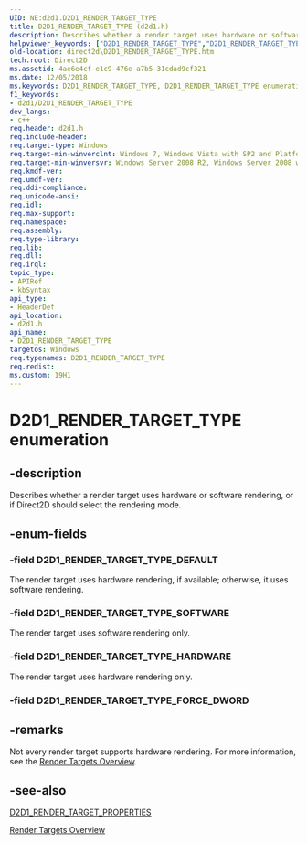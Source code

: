 ```yaml
---
UID: NE:d2d1.D2D1_RENDER_TARGET_TYPE
title: D2D1_RENDER_TARGET_TYPE (d2d1.h)
description: Describes whether a render target uses hardware or software rendering, or if Direct2D should select the rendering mode.helpviewer_keywords: ["D2D1_RENDER_TARGET_TYPE","D2D1_RENDER_TARGET_TYPE enumeration [Direct2D]","D2D1_RENDER_TARGET_TYPE_DEFAULT","D2D1_RENDER_TARGET_TYPE_HARDWARE","D2D1_RENDER_TARGET_TYPE_SOFTWARE","d2d1/D2D1_RENDER_TARGET_TYPE","d2d1/D2D1_RENDER_TARGET_TYPE_DEFAULT","d2d1/D2D1_RENDER_TARGET_TYPE_HARDWARE","d2d1/D2D1_RENDER_TARGET_TYPE_SOFTWARE","direct2d.D2D1_RENDER_TARGET_TYPE"]
old-location: direct2d\D2D1_RENDER_TARGET_TYPE.htm
tech.root: Direct2D
ms.assetid: 4ae6e4cf-e1c9-476e-a7b5-31cdad9cf321
ms.date: 12/05/2018
ms.keywords: D2D1_RENDER_TARGET_TYPE, D2D1_RENDER_TARGET_TYPE enumeration [Direct2D], D2D1_RENDER_TARGET_TYPE_DEFAULT, D2D1_RENDER_TARGET_TYPE_HARDWARE, D2D1_RENDER_TARGET_TYPE_SOFTWARE, d2d1/D2D1_RENDER_TARGET_TYPE, d2d1/D2D1_RENDER_TARGET_TYPE_DEFAULT, d2d1/D2D1_RENDER_TARGET_TYPE_HARDWARE, d2d1/D2D1_RENDER_TARGET_TYPE_SOFTWARE, direct2d.D2D1_RENDER_TARGET_TYPE
f1_keywords:
- d2d1/D2D1_RENDER_TARGET_TYPE
dev_langs:
- c++
req.header: d2d1.h
req.include-header: 
req.target-type: Windows
req.target-min-winverclnt: Windows 7, Windows Vista with SP2 and Platform Update for Windows Vista [desktop apps \| UWP apps]
req.target-min-winversvr: Windows Server 2008 R2, Windows Server 2008 with SP2 and Platform Update for Windows Server 2008 [desktop apps \| UWP apps]
req.kmdf-ver: 
req.umdf-ver: 
req.ddi-compliance: 
req.unicode-ansi: 
req.idl: 
req.max-support: 
req.namespace: 
req.assembly: 
req.type-library: 
req.lib: 
req.dll: 
req.irql: 
topic_type:
- APIRef
- kbSyntax
api_type:
- HeaderDef
api_location:
- d2d1.h
api_name:
- D2D1_RENDER_TARGET_TYPE
targetos: Windows
req.typenames: D2D1_RENDER_TARGET_TYPE
req.redist: 
ms.custom: 19H1
---
```


# D2D1_RENDER_TARGET_TYPE enumeration


## -description


Describes whether a render target uses hardware or software rendering, or if Direct2D should select the rendering mode.


## -enum-fields




### -field D2D1_RENDER_TARGET_TYPE_DEFAULT

The render target uses hardware rendering, if available; otherwise, it uses software rendering.


### -field D2D1_RENDER_TARGET_TYPE_SOFTWARE

The render target uses software rendering only.


### -field D2D1_RENDER_TARGET_TYPE_HARDWARE

The render target uses hardware rendering only. 


### -field D2D1_RENDER_TARGET_TYPE_FORCE_DWORD




## -remarks



Not every render target supports hardware rendering. For more information, see the <a href="/windows/win32/Direct2D/render-targets-overview">Render Targets Overview</a>. 




## -see-also




<a href="/windows/win32/api/d2d1/ns-d2d1-d2d1_render_target_properties">D2D1_RENDER_TARGET_PROPERTIES</a>



<a href="/windows/win32/Direct2D/render-targets-overview">Render Targets Overview</a>
 

 


